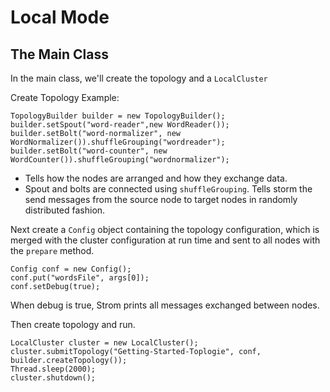 Local Mode
=========
The Main Class
--------------
In the main class, we'll create the topology and a `LocalCluster`

Create Topology Example:

    TopologyBuilder builder = new TopologyBuilder();
    builder.setSpout("word-reader",new WordReader());
    builder.setBolt("word-normalizer", new WordNormalizer()).shuffleGrouping("wordreader");
    builder.setBolt("word-counter", new WordCounter()).shuffleGrouping("wordnormalizer");

* Tells how the nodes are arranged and how they exchange data.
* Spout and bolts are connected using `shuffleGrouping`. Tells storm the
  send messages from the source node to target nodes in randomly
  distributed fashion.

Next create a `Config` object containing the topology configuration, which
is merged with the cluster configuration at run time and sent to all nodes
with the `prepare` method.

    Config conf = new Config();
    conf.put("wordsFile", args[0]);
    conf.setDebug(true);

When debug is true, Strom prints all messages exchanged between nodes.

Then create topology and run.

    LocalCluster cluster = new LocalCluster();
    cluster.submitTopology("Getting-Started-Toplogie", conf, builder.createTopology());
    Thread.sleep(2000);
    cluster.shutdown();


